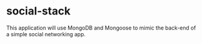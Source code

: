 # social-stack

This application will use MongoDB and Mongoose to mimic the back-end of a simple social networking app.
